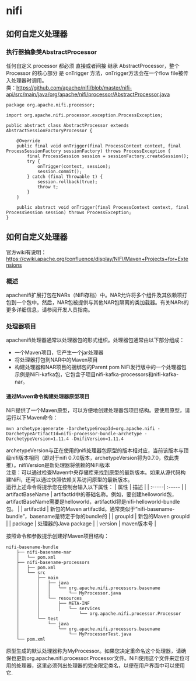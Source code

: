 # nifi
## 如何自定义处理器
### 执行器抽象类AbstractProcessor
任何自定义 processor 都必须 直接或者间接 继承 AbstractProcessor，整个 Processor 的核心部分 是 onTrigger 方法，onTrigger方法会在一个flow file被传入处理器时调用。  
类：https://github.com/apache/nifi/blob/master/nifi-api/src/main/java/org/apache/nifi/processor/AbstractProcessor.java  
```
package org.apache.nifi.processor;

import org.apache.nifi.processor.exception.ProcessException;

public abstract class AbstractProcessor extends AbstractSessionFactoryProcessor {

    @Override
    public final void onTrigger(final ProcessContext context, final ProcessSessionFactory sessionFactory) throws ProcessException {
        final ProcessSession session = sessionFactory.createSession();
        try {
            onTrigger(context, session);
            session.commit();
        } catch (final Throwable t) {
            session.rollback(true);
            throw t;
        }
    }

    public abstract void onTrigger(final ProcessContext context, final ProcessSession session) throws ProcessException;
}
```
## 如何自定义处理器
官方wiki有说明：  
https://cwiki.apache.org/confluence/display/NIFI/Maven+Projects+for+Extensions

### 概述
apachenifi扩展打包在NARs（NiFi存档）中。NAR允许将多个组件及其依赖项打包到一个包中。然后，NAR包被提供与其他NAR包隔离的类加载器。有关NARs的更多详细信息，请参阅开发人员指南。

### 处理器项目
apachenifi处理器通常以处理器包的形式组织。处理器包通常由以下部分组成：
* 一个Maven项目，它产生一个jar处理器
* 将处理器打包到NAR中的Maven项目
* 构建处理器和NAR项目的捆绑包的Parent pom
NiFi发行版中的一个处理器包示例是NiFi-kafka包，它包含子项目nifi-kafka-processors和nifi-kafka-nar。

#### 通过Maven命令构建处理器原型项目
NiFi提供了一个Maven原型，可以方便地创建处理器包项目结构。要使用原型，请运行以下Maven命令：
```
mvn archetype:generate -DarchetypeGroupId=org.apache.nifi -DarchetypeArtifactId=nifi-processor-bundle-archetype -DarchetypeVersion=1.11.4 -DnifiVersion=1.11.4
```
archetypeVersion与正在使用的nifi处理器包原型的版本相对应，当前该版本与顶级nifi版本相同（即对于nifi 0.7.0版本，archetypeVersion将为0.7.0，依此类推）。nifiVersion是新处理器将依赖的NiFi版本  
注意：可以通过检查Maven中央存储库来找到原型的最新版本。如果从源代码构建NiFi，还可以通过快照依赖关系访问原型的最新版本。  
运行上述命令将提示您在控制台输入以下属性：
| 属性 | 描述 |
| :-----| :----- |
| artifactBaseName | artifactId中的基础名称。例如，要创建helloworld包，artifactBaseName需要是helloworld，artifactId将是nifi-helloworld-bundle包。 |
| artifactId | 新包的Maven artifactId。通常类似于“nifi-basename-bundle”，basename是特定于你的bundle的 |
| groupId | 新包的Maven groupId |
| package | 处理器的Java package |
| version | maven版本号 |

按照命令和参数提示创建好Maven项目结构：
```
nifi-basename-bundle
    ├── nifi-basename-nar
    │   └── pom.xml
    ├── nifi-basename-processors
    │   ├── pom.xml
    │   └── src
    │       ├── main
    │       │   ├── java
    │       │   │   └── org.apache.nifi.processors.basename
    │       │   │       └── MyProcessor.java
    │       │   └── resources
    │       │       ├── META-INF
    │       │       │   └── services
    │       │               └── org.apache.nifi.processor.Processor
    │       └── test
    │           └── java
    │               └── org.apache.nifi.processors.basename
    │                   └── MyProcessorTest.java
    └── pom.xml
```
原型生成的默认处理器称为MyProcessor。如果您决定重命名这个处理器，请确保也更新org.apache.nifi.processor.Processor文件。NiFi使用这个文件来定位可用的处理器，这里必须列出处理器的完全限定类名，以便在用户界面中可以使用它.

